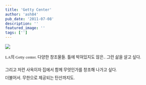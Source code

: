 ```yaml
---
title: 'Getty Center'
author: 'ash84'
pub_date: '2011-07-08'
description: ''
featured_image: ''
tags: ['']
---
```



![](http://ash84.net/wp-content/uploads/1/cfile7.uf.121E98354E17553316A016.JPG)

<div style="line-height: 2; "><span style="font-size: 10pt; "><span style="font-family: Dotum; ">LA의 Getty center. </span></span><span style="font-size: 10pt; "><span style="font-family: Dotum; ">다양한 창조물들. 틀에 박혀있지도 않은.. </span></span>  
<span style="font-size: 10pt; "><span style="font-family: Dotum; ">그런 삶을 살고 싶다. </span></span>

<span style="font-size: 10pt; "><span style="font-family: Dotum; ">그리고 저런 사옥이자 집에서 함께 무엇인가를 창조해 나가고 싶다. </span></span>  
<span style="font-size: 10pt; "><span style="font-family: Dotum; ">더불어서. 무한으로 제공되는 탄산까지도.  </span></span>

</div><div></div>

